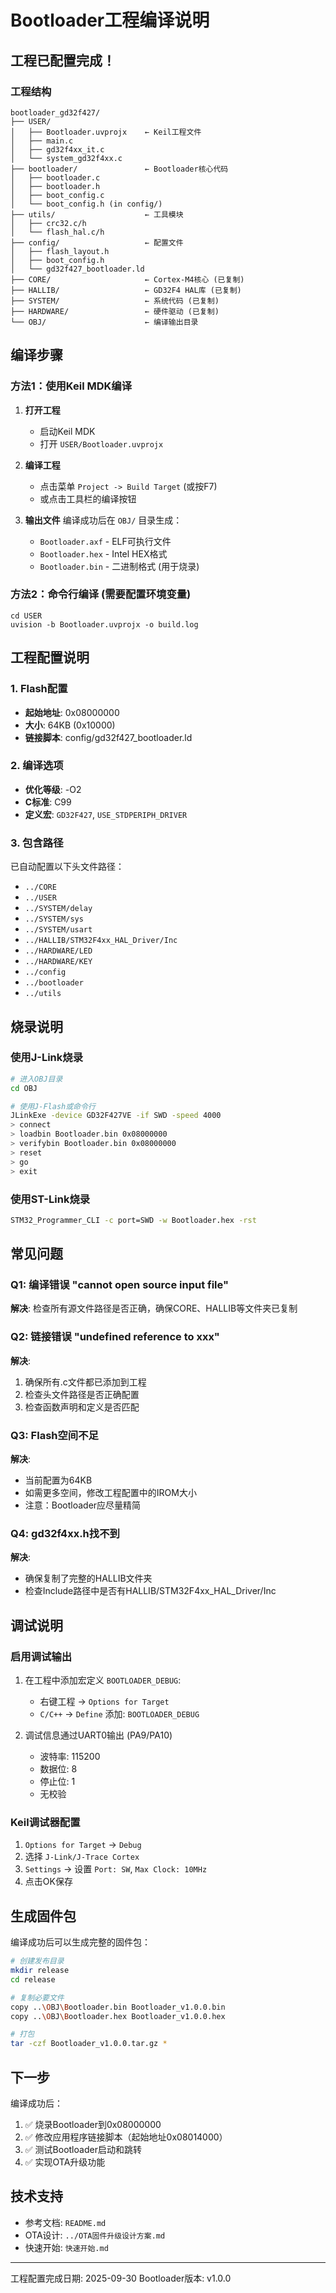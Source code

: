 # Bootloader工程编译说明

## 工程已配置完成！

### 工程结构

```
bootloader_gd32f427/
├── USER/
│   ├── Bootloader.uvprojx    ← Keil工程文件
│   ├── main.c
│   ├── gd32f4xx_it.c
│   └── system_gd32f4xx.c
├── bootloader/               ← Bootloader核心代码
│   ├── bootloader.c
│   ├── bootloader.h
│   ├── boot_config.c
│   └── boot_config.h (in config/)
├── utils/                    ← 工具模块
│   ├── crc32.c/h
│   └── flash_hal.c/h
├── config/                   ← 配置文件
│   ├── flash_layout.h
│   ├── boot_config.h
│   └── gd32f427_bootloader.ld
├── CORE/                     ← Cortex-M4核心 (已复制)
├── HALLIB/                   ← GD32F4 HAL库 (已复制)
├── SYSTEM/                   ← 系统代码 (已复制)
├── HARDWARE/                 ← 硬件驱动 (已复制)
└── OBJ/                      ← 编译输出目录
```

## 编译步骤

### 方法1：使用Keil MDK编译

1. **打开工程**
   - 启动Keil MDK
   - 打开 `USER/Bootloader.uvprojx`

2. **编译工程**
   - 点击菜单 `Project -> Build Target` (或按F7)
   - 或点击工具栏的编译按钮

3. **输出文件**
   编译成功后在 `OBJ/` 目录生成：
   - `Bootloader.axf` - ELF可执行文件
   - `Bootloader.hex` - Intel HEX格式
   - `Bootloader.bin` - 二进制格式 (用于烧录)

### 方法2：命令行编译 (需要配置环境变量)

```batch
cd USER
uvision -b Bootloader.uvprojx -o build.log
```

## 工程配置说明

### 1. Flash配置
- **起始地址**: 0x08000000
- **大小**: 64KB (0x10000)
- **链接脚本**: config/gd32f427_bootloader.ld

### 2. 编译选项
- **优化等级**: -O2
- **C标准**: C99
- **定义宏**: `GD32F427`, `USE_STDPERIPH_DRIVER`

### 3. 包含路径
已自动配置以下头文件路径：
- `../CORE`
- `../USER`
- `../SYSTEM/delay`
- `../SYSTEM/sys`
- `../SYSTEM/usart`
- `../HALLIB/STM32F4xx_HAL_Driver/Inc`
- `../HARDWARE/LED`
- `../HARDWARE/KEY`
- `../config`
- `../bootloader`
- `../utils`

## 烧录说明

### 使用J-Link烧录

```bash
# 进入OBJ目录
cd OBJ

# 使用J-Flash或命令行
JLinkExe -device GD32F427VE -if SWD -speed 4000
> connect
> loadbin Bootloader.bin 0x08000000
> verifybin Bootloader.bin 0x08000000
> reset
> go
> exit
```

### 使用ST-Link烧录

```bash
STM32_Programmer_CLI -c port=SWD -w Bootloader.hex -rst
```

## 常见问题

### Q1: 编译错误 "cannot open source input file"
**解决**: 检查所有源文件路径是否正确，确保CORE、HALLIB等文件夹已复制

### Q2: 链接错误 "undefined reference to xxx"
**解决**:
1. 确保所有.c文件都已添加到工程
2. 检查头文件路径是否正确配置
3. 检查函数声明和定义是否匹配

### Q3: Flash空间不足
**解决**:
- 当前配置为64KB
- 如需更多空间，修改工程配置中的IROM大小
- 注意：Bootloader应尽量精简

### Q4: gd32f4xx.h找不到
**解决**:
- 确保复制了完整的HALLIB文件夹
- 检查Include路径中是否有HALLIB/STM32F4xx_HAL_Driver/Inc

## 调试说明

### 启用调试输出

1. 在工程中添加宏定义 `BOOTLOADER_DEBUG`:
   - 右键工程 -> `Options for Target`
   - `C/C++` -> `Define` 添加: `BOOTLOADER_DEBUG`

2. 调试信息通过UART0输出 (PA9/PA10)
   - 波特率: 115200
   - 数据位: 8
   - 停止位: 1
   - 无校验

### Keil调试器配置

1. `Options for Target` -> `Debug`
2. 选择 `J-Link/J-Trace Cortex`
3. `Settings` -> 设置 `Port: SW`, `Max Clock: 10MHz`
4. 点击OK保存

## 生成固件包

编译成功后可以生成完整的固件包：

```bash
# 创建发布目录
mkdir release
cd release

# 复制必要文件
copy ..\OBJ\Bootloader.bin Bootloader_v1.0.0.bin
copy ..\OBJ\Bootloader.hex Bootloader_v1.0.0.hex

# 打包
tar -czf Bootloader_v1.0.0.tar.gz *
```

## 下一步

编译成功后：
1. ✅ 烧录Bootloader到0x08000000
2. ✅ 修改应用程序链接脚本（起始地址0x08014000）
3. ✅ 测试Bootloader启动和跳转
4. ✅ 实现OTA升级功能

## 技术支持

- 参考文档: `README.md`
- OTA设计: `../OTA固件升级设计方案.md`
- 快速开始: `快速开始.md`

---
工程配置完成日期: 2025-09-30
Bootloader版本: v1.0.0